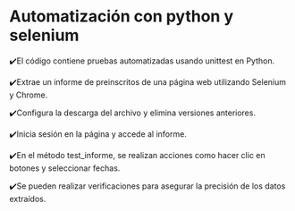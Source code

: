 # Automatización con python y selenium

✔️El código contiene pruebas automatizadas usando unittest en Python.

✔️Extrae un informe de preinscritos de una página web utilizando Selenium y Chrome.

✔️Configura la descarga del archivo y elimina versiones anteriores.

✔️Inicia sesión en la página y accede al informe.

✔️En el método test_informe, se realizan acciones como hacer clic en botones y seleccionar fechas.

✔️Se pueden realizar verificaciones para asegurar la precisión de los datos extraídos.
